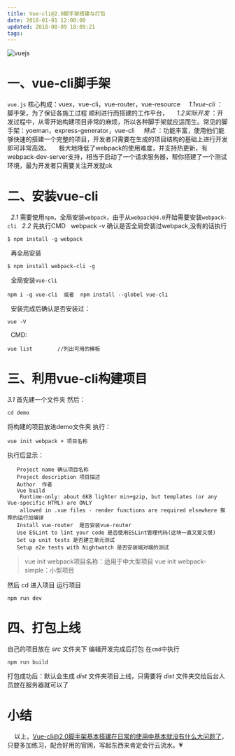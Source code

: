 ```yaml
---
title: Vue-cli@2.0脚手架搭建与打包
date: 2018-01-01 12:00:00
updated: 2018-08-09 18:09:21
tags:
---
```

![vuejs](https://upload-images.jianshu.io/upload_images/7255677-087930a3da74c424.jpg?imageMogr2/auto-orient/strip%7CimageView2/2/w/1240)
# 一、vue-cli脚手架
`vue.js` 核心构成：vuex，vue-cli，vue-router，vue-resource
&nbsp;&nbsp;&nbsp;&nbsp;_1.1vue-cli_ ：脚手架，为了保证各施工过程 顺利进行而搭建的工作平台，
&nbsp;&nbsp;&nbsp;&nbsp;_1.2实际开发_ ：开发过程中，从零开始构建项目非常的麻烦，所以各种脚手架就应运而生。常见的脚手架：yoeman，express-generator，vue-cli
&nbsp;&nbsp;&nbsp;&nbsp;_特点_ ：功能丰富，使用他们能够快速的搭建一个完整的项目，开发者只需要在生成的项目结构的基础上进行开发即可非常高效。
&nbsp;&nbsp;&nbsp;&nbsp;极大地降低了webpack的使用难度，并支持热更新，有webpack-dev-server支持，相当于启动了一个请求服务器，帮你搭建了一个测试环境，最为开发者只需要关注开发就ok
# 二、安装vue-cli
 &nbsp;&nbsp;_2.1_ 需要使用`npm`，全局安装`webpack`，由于从`webpack@4.0`开始需要安装`webpack-cli`
&nbsp;&nbsp;_2.2_ 先执行CMD
&nbsp;&nbsp;webpack -v  确认是否全局安装过webpack,没有的话执行 
```
$ npm install -g webpack
```
&nbsp;&nbsp;再全局安装  
```
$ npm install webpack-cli -g
```
&nbsp;&nbsp;全局安装`vue-cli`
```
npm i -g vue-cli  或者  npm install --globel vue-cli
```
&nbsp;&nbsp;安装完成后确认是否安装过：
```
vue -V
```
&nbsp;&nbsp;CMD:
```
vue list        //列出可用的模板
```
# 三、利用vue-cli构建项目
   _3.1_ 首先建一个文件夹
   然后：
```
cd demo
```
   将构建的项目放进demo文件夹
   执行： 
```
vue init webpack + 项目名称
```
   执行后显示：
```
   Project name 确认项目名称
   Project description 项目描述
   Author  作者
   Vue build
    Runtime-only: about 6KB lighter min+gzip, but templates (or any Vue-specific HTML) are ONLY
    allowed in .vue files - render functions are required elsewhere 推荐的运行加编译
   Install vue-router  是否安装vue-router
   Use ESLint to lint your code 是否使用ESLint管理代码(这块一直又爱又恨)
   Set up unit tests 是否建立单元测试
   Setup e2e tests with Nightwatch 是否安装端对端的测试
```
> vue init webpack项目名称：适用于中大型项目
> vue init webpack-simple：小型项目
                        
然后 cd 进入项目
运行项目 
```
npm run dev
```
# 四、打包上线
自己的项目放在 *src* 文件夹下
编辑开发完成后打包
在`cmd`中执行
```
npm run build
```
打包成功后：默认会生成 *dist* 文件夹项目上线，只需要将 *dist* 文件夹交给后台人员放在服务器就可以了
# 小结
&nbsp;&nbsp;&nbsp;&nbsp;以上，Vue-cli@2.0脚手架基本搭建在日常的使用中基本就没有什么大问题了，只要多加练习，配合好用的官网，写起东西来肯定会行云流水。💗